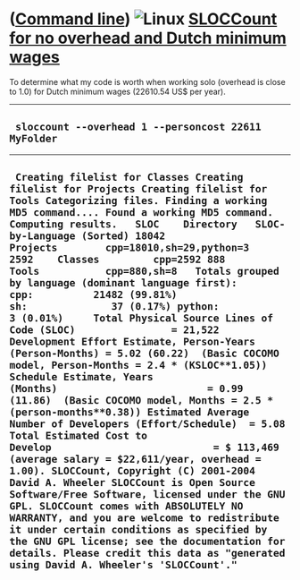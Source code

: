 














([Command line](Cl.htm)) ![Linux](PicLinux.png) [SLOCCount for no overhead and Dutch minimum wages](ClSLOCCount.htm)
====================================================================================================================



To determine what my code is worth when working solo (overhead is close
to 1.0) for Dutch minimum wages (22610.54 US\$ per year).











  -------------------------------------------------------
  ` sloccount --overhead 1 --personcost 22611 MyFolder`
  -------------------------------------------------------











  --------------------------------------------------------------------------------------------------------------------------------------------------------------------------------------------------------------------------------------------------------------------------------------------------------------------------------------------------------------------------------------------------------------------------------------------------------------------------------------------------------------------------------------------------------------------------------------------------------------------------------------------------------------------------------------------------------------------------------------------------------------------------------------------------------------------------------------------------------------------------------------------------------------------------------------------------------------------------------------------------------------------------------------------------------------------------------------------------------------------------------------------------------------------------------------------------------------------------------------------------------------------------------------------------------------------------------------------------------------------------------------------------------------------------------------------------------------------
  ` Creating filelist for Classes Creating filelist for Projects Creating filelist for Tools Categorizing files. Finding a working MD5 command.... Found a working MD5 command. Computing results.   SLOC    Directory   SLOC-by-Language (Sorted) 18042   Projects        cpp=18010,sh=29,python=3 2592    Classes         cpp=2592 888     Tools           cpp=880,sh=8   Totals grouped by language (dominant language first): cpp:          21482 (99.81%) sh:              37 (0.17%) python:           3 (0.01%)     Total Physical Source Lines of Code (SLOC)                = 21,522 Development Effort Estimate, Person-Years (Person-Months) = 5.02 (60.22)  (Basic COCOMO model, Person-Months = 2.4 * (KSLOC**1.05)) Schedule Estimate, Years (Months)                         = 0.99 (11.86)  (Basic COCOMO model, Months = 2.5 * (person-months**0.38)) Estimated Average Number of Developers (Effort/Schedule)  = 5.08 Total Estimated Cost to Develop                           = $ 113,469  (average salary = $22,611/year, overhead = 1.00). SLOCCount, Copyright (C) 2001-2004 David A. Wheeler SLOCCount is Open Source Software/Free Software, licensed under the GNU GPL. SLOCCount comes with ABSOLUTELY NO WARRANTY, and you are welcome to redistribute it under certain conditions as specified by the GNU GPL license; see the documentation for details. Please credit this data as "generated using David A. Wheeler's 'SLOCCount'."`
  --------------------------------------------------------------------------------------------------------------------------------------------------------------------------------------------------------------------------------------------------------------------------------------------------------------------------------------------------------------------------------------------------------------------------------------------------------------------------------------------------------------------------------------------------------------------------------------------------------------------------------------------------------------------------------------------------------------------------------------------------------------------------------------------------------------------------------------------------------------------------------------------------------------------------------------------------------------------------------------------------------------------------------------------------------------------------------------------------------------------------------------------------------------------------------------------------------------------------------------------------------------------------------------------------------------------------------------------------------------------------------------------------------------------------------------------------------------------



















